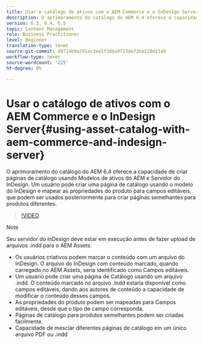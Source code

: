 ```yaml
---
title: Usar o catálogo de ativos com o AEM Commerce e o InDesign Server
description: O aprimoramento do catálogo do AEM 6.4 oferece a capacidade de criar páginas de catálogo usando Modelos de ativos do AEM e Servidor do InDesign.  Um usuário pode criar uma página de catálogo usando o modelo do InDesign e mapear as propriedades do produto para campos editáveis, que podem ser usados posteriormente para criar páginas semelhantes para produtos diferentes.
version: 6.3, 6.4, 6.5
topic: Content Management
role: Business Practitioner
level: Beginner
translation-type: tm+mt
source-git-commit: d9714b9a291ec3ee5f3dba9723de72bb120d2149
workflow-type: tm+mt
source-wordcount: '225'
ht-degree: 0%

---
```



# Usar o catálogo de ativos com o AEM Commerce e o InDesign Server{#using-asset-catalog-with-aem-commerce-and-indesign-server}

O aprimoramento do catálogo do AEM 6.4 oferece a capacidade de criar páginas de catálogo usando Modelos de ativos do AEM e Servidor do InDesign.  Um usuário pode criar uma página de catálogo usando o modelo do InDesign e mapear as propriedades do produto para campos editáveis, que podem ser usados posteriormente para criar páginas semelhantes para produtos diferentes.

>[!VIDEO](https://video.tv.adobe.com/v/22540/)

>[!NOTE]
>
>Seu servidor do InDesign deve estar em execução antes de fazer upload de arquivos \.indd para o AEM Assets.

* Os usuários criativos podem marcar o conteúdo com um arquivo do InDesign. O arquivo do InDesign com conteúdo marcado, quando carregado no AEM Assets, seria identificado como Campos editáveis.
* Um usuário pode criar uma página de Catálogo usando um arquivo \.indd. O conteúdo marcado no arquivo \.indd estaria disponível como campos editáveis, dando aos autores de conteúdo a capacidade de modificar o conteúdo desses campos.
* As propriedades do produto podem ser mapeadas para Campos editáveis, desde que o tipo de campo corresponda.
* Páginas de catálogo para produtos semelhantes podem ser criadas facilmente.
* Capacidade de mesclar diferentes páginas de catálogo em um único arquivo PDF ou \.indd
